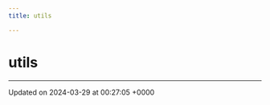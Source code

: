 ```yaml
---
title: utils

---
```


# utils








-------------------------------

Updated on 2024-03-29 at 00:27:05 +0000